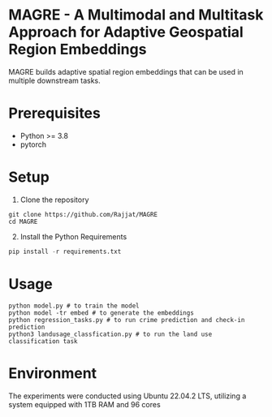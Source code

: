 # MAGRE - A Multimodal and Multitask Approach for Adaptive Geospatial Region Embeddings
MAGRE builds adaptive spatial region embeddings that can be used in multiple downstream tasks.
# Prerequisites

* Python  >= 3.8
* pytorch

# Setup

1. Clone the repository
````
git clone https://github.com/Rajjat/MAGRE
cd MAGRE
````

2. Install the Python Requirements
```python
pip install -r requirements.txt
```

# Usage

```
python model.py # to train the model   
python model -tr embed # to generate the embeddings        
python regression_tasks.py # to run crime prediction and check-in prediction    
python3 landusage_classfication.py # to run the land use classification task
```  
# Environment 
The experiments were conducted using Ubuntu 22.04.2 LTS, utilizing a system equipped with 1TB RAM and 96 cores
